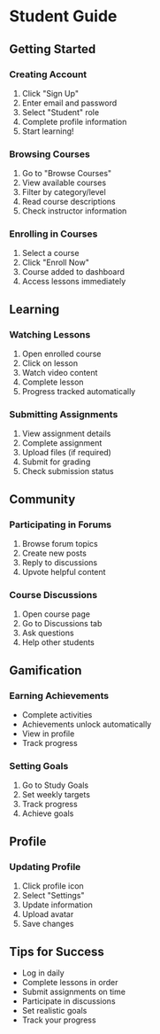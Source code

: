# Student Guide

## Getting Started

### Creating Account
1. Click "Sign Up"
2. Enter email and password
3. Select "Student" role
4. Complete profile information
5. Start learning!

### Browsing Courses
1. Go to "Browse Courses"
2. View available courses
3. Filter by category/level
4. Read course descriptions
5. Check instructor information

### Enrolling in Courses
1. Select a course
2. Click "Enroll Now"
3. Course added to dashboard
4. Access lessons immediately

## Learning

### Watching Lessons
1. Open enrolled course
2. Click on lesson
3. Watch video content
4. Complete lesson
5. Progress tracked automatically

### Submitting Assignments
1. View assignment details
2. Complete assignment
3. Upload files (if required)
4. Submit for grading
5. Check submission status

## Community

### Participating in Forums
1. Browse forum topics
2. Create new posts
3. Reply to discussions
4. Upvote helpful content

### Course Discussions
1. Open course page
2. Go to Discussions tab
3. Ask questions
4. Help other students

## Gamification

### Earning Achievements
- Complete activities
- Achievements unlock automatically
- View in profile
- Track progress

### Setting Goals
1. Go to Study Goals
2. Set weekly targets
3. Track progress
4. Achieve goals

## Profile

### Updating Profile
1. Click profile icon
2. Select "Settings"
3. Update information
4. Upload avatar
5. Save changes

## Tips for Success
- Log in daily
- Complete lessons in order
- Submit assignments on time
- Participate in discussions
- Set realistic goals
- Track your progress
